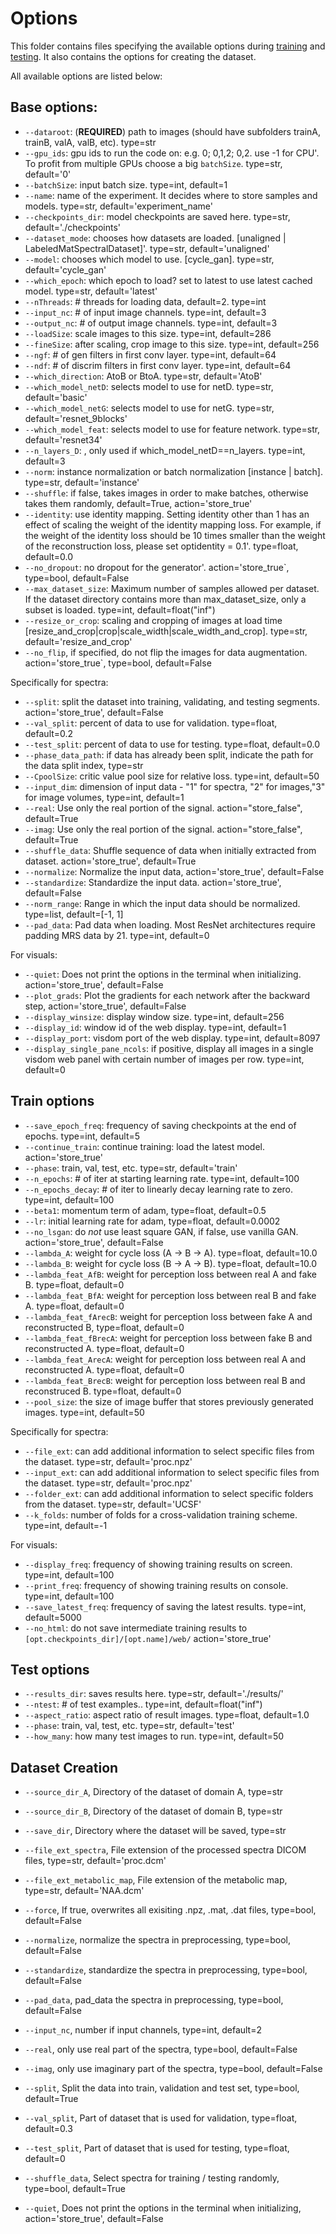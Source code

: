 # Options

This folder contains files specifying the available options during [training](#train-options) and [testing](#test-options). It also contains the options for creating the dataset.

All available options are listed below:

## Base options:
- `--dataroot`: (**REQUIRED**) path to images (should have subfolders trainA, trainB, valA, valB, etc). type=str
- `--gpu_ids`: gpu ids to run the code on: e.g. 0;  0,1,2; 0,2. use -1 for CPU'. To profit from multiple GPUs choose a big `batchSize`. type=str, default='0'
- `--batchSize`: input batch size. type=int, default=1
- `--name`: name of the experiment. It decides where to store samples and models. type=str, default='experiment_name'
- `--checkpoints_dir`: model checkpoints are saved here. type=str, default='./checkpoints'
- `--dataset_mode`: chooses how datasets are loaded. [unaligned | LabeledMatSpectralDataset]'. type=str, default='unaligned'
- `--model`: chooses which model to use. [cycle_gan]. type=str, default='cycle_gan'
- `--which_epoch`: which epoch to load? set to latest to use latest cached model. type=str, default='latest'
- `--nThreads`: # threads for loading data, default=2. type=int
- `--input_nc`: # of input image channels. type=int, default=3
- `--output_nc`: # of output image channels. type=int, default=3
- `--loadSize`: scale images to this size. type=int, default=286
- `--fineSize`: after scaling, crop image to this size. type=int, default=256
- `--ngf`: # of gen filters in first conv layer. type=int, default=64
- `--ndf`: # of discrim filters in first conv layer. type=int, default=64
- `--which_direction`: AtoB or BtoA. type=str, default='AtoB'
- `--which_model_netD`: selects model to use for netD. type=str, default='basic'
- `--which_model_netG`: selects model to use for netG. type=str, default='resnet_9blocks'
- `--which_model_feat`: selects model to use for feature network. type=str, default='resnet34'
- `--n_layers_D`: , only used if which_model_netD==n_layers. type=int, default=3
- `--norm`: instance normalization or batch normalization [instance | batch]. type=str, default='instance'
- `--shuffle`: if false, takes images in order to make batches, otherwise takes them randomly, default=True, action='store_true'
- `--identity`: use identity mapping. Setting identity other than 1 has an effect of scaling the weight of the identity mapping loss. For example, if the weight of the identity loss should be 10 times smaller than the weight of the reconstruction loss, please set optidentity = 0.1'. type=float, default=0.0
- `--no_dropout`: no dropout for the generator'. action='store_true`, type=bool, default=False
- `--max_dataset_size`: Maximum number of samples allowed per dataset. If the dataset directory contains more than max_dataset_size, only a subset is loaded. type=int, default=float("inf")
- `--resize_or_crop`:  scaling and cropping of images at load time [resize_and_crop|crop|scale_width|scale_width_and_crop]. type=str, default='resize_and_crop'
- `--no_flip`, if specified, do not flip the images for data augmentation. action='store_true`, type=bool, default=False

Specifically for spectra:
- `--split`: split the dataset into training, validating, and testing segments. action='store_true', default=False
- `--val_split`: percent of data to use for validation. type=float, default=0.2
- `--test_split`: percent of data to use for testing. type=float, default=0.0
- `--phase_data_path`: if data has already been split, indicate the path for the data split index, type=str
- `--CpoolSize`: critic value pool size for relative loss. type=int, default=50
- `--input_dim`: dimension of input data - "1" for spectra, "2" for images,"3" for image volumes, type=int, default=1
- `--real`: Use only the real portion of the signal. action="store_false", default=True
- `--imag`: Use only the real portion of the signal. action="store_false", default=True
- `--shuffle_data`: Shuffle sequence of data when initially extracted from dataset. action='store_true', default=True
- `--normalize`: Normalize the input data, action='store_true', default=False
- `--standardize`: Standardize the input data. action='store_true', default=False
- `--norm_range`: Range in which the input data should be normalized. type=list, default=[-1, 1]
- `--pad_data`: Pad data when loading. Most ResNet architectures require padding MRS data by 21. type=int, default=0


For visuals:
- `--quiet`: Does not print the options in the terminal when initializing. action='store_true', default=False
- `--plot_grads`: Plot the gradients for each network after the backward step, action='store_true', default=False
- `--display_winsize`: display window size. type=int, default=256
- `--display_id`: window id of the web display. type=int, default=1
- `--display_port`: visdom port of the web display. type=int, default=8097
- `--display_single_pane_ncols`: if positive, display all images in a single visdom web panel with certain number of images per row. type=int, default=0

<a name="train-options"></a>

## Train options
- `--save_epoch_freq`: frequency of saving checkpoints at the end of epochs. type=int, default=5
- `--continue_train`: continue training: load the latest model. action='store_true'
- `--phase`: train, val, test, etc. type=str, default='train'
- `--n_epochs`: # of iter at starting learning rate. type=int, default=100
- `--n_epochs_decay`: # of iter to linearly decay learning rate to zero. type=int, default=100
- `--beta1`: momentum term of adam, type=float, default=0.5
- `--lr`: initial learning rate for adam, type=float, default=0.0002
- `--no_lsgan`: do *not* use least square GAN, if false, use vanilla GAN. action='store_true', default=False
- `--lambda_A`: weight for cycle loss (A -> B -> A). type=float, default=10.0
- `--lambda_B`: weight for cycle loss (B -> A -> B). type=float, default=10.0
- `--lambda_feat_AfB`: weight for perception loss between real A and fake B. type=float, default=0
- `--lambda_feat_BfA`: weight for perception loss between real B and fake A. type=float, default=0
- `--lambda_feat_fArecB`: weight for perception loss between fake A and reconstructed B, type=float, default=0
- `--lambda_feat_fBrecA`: weight for perception loss between fake B and reconstructed A. type=float, default=0
- `--lambda_feat_ArecA`: weight for perception loss between real A and reconstructed A. type=float, default=0
- `--lambda_feat_BrecB`: weight for perception loss between real B and reconstruced B. type=float, default=0
- `--pool_size`: the size of image buffer that stores previously generated images. type=int, default=50

Specifically for spectra:
- `--file_ext`: can add additional information to select specific files from the dataset. type=str, default='proc.npz'
- `--input_ext`: can add additional information to select specific files from the dataset. type=str, default='proc.npz'
- `--folder_ext`: can add additional information to select specific folders from the dataset. type=str, default='UCSF'
- `--k_folds`: number of folds for a cross-validation training scheme. type=int, default=-1

For visuals:
- `--display_freq`: frequency of showing training results on screen. type=int, default=100
- `--print_freq`: frequency of showing training results on console. type=int, default=100
- `--save_latest_freq`: frequency of saving the latest results. type=int, default=5000
- `--no_html`: do not save intermediate training results to `[opt.checkpoints_dir]/[opt.name]/web/` action='store_true'

<a name="test-options"></a>

## Test options
- `--results_dir`: saves results here. type=str, default='./results/'
- `--ntest`: # of test examples.. type=int, default=float("inf")
- `--aspect_ratio`: aspect ratio of result images. type=float, default=1.0
- `--phase`: train, val, test, etc. type=str, default='test'
- `--how_many`: how many test images to run. type=int, default=50


## Dataset Creation
- `--source_dir_A`, Directory of the dataset of domain A, type=str
- `--source_dir_B`, Directory of the dataset of domain B, type=str
- `--save_dir`, Directory where the dataset will be saved, type=str
- `--file_ext_spectra`, File extension of the processed spectra DICOM files, type=str, default='proc.dcm'
- `--file_ext_metabolic_map`, File extension of the metabolic map, type=str, default='NAA.dcm'
- `--force`, If true, overwrites all exisiting .npz, .mat, .dat files, type=bool, default=False

- `--normalize`, normalize the spectra in preprocessing, type=bool, default=False
- `--standardize`, standardize the spectra in preprocessing, type=bool, default=False
- `--pad_data`, pad_data the spectra in preprocessing, type=bool, default=False
- `--input_nc`, number if input channels, type=int, default=2
- `--real`, only use real part of the spectra, type=bool, default=False
- `--imag`, only use imaginary part of the spectra, type=bool, default=False
- `--split`, Split the data into train, validation and test set, type=bool, default=True
- `--val_split`, Part of dataset that is used for validation, type=float, default=0.3
- `--test_split`, Part of dataset that is used for testing, type=float, default=0
- `--shuffle_data`, Select spectra for training / testing randomly, type=bool, default=True
- `--quiet`, Does not print the options in the terminal when initializing, action='store_true', default=False
